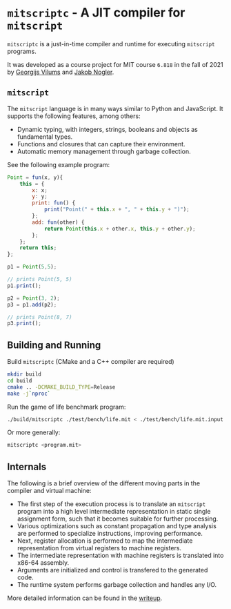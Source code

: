 # `mitscriptc` - A JIT compiler for `mitscript`

`mitscriptc` is a just-in-time compiler and runtime for executing `mitscript` programs.

It was developed as a course project for MIT course `6.818` in the fall of 2021 by [Georgijs Vilums](https://github.com/gvilums) and [Jakob Nogler](https://github.com/jakob-nogler).

## `mitscript`

The `mitscript` language is in many ways similar to Python and JavaScript. It supports the following features, among others:
- Dynamic typing, with integers, strings, booleans and objects as fundamental types.
- Functions and closures that can capture their environment.
- Automatic memory management through garbage collection.

See the following example program:
```js
Point = fun(x, y){
    this = {
        x: x;
        y: y;
        print: fun() {
            print("Point(" + this.x + ", " + this.y + ")");
        };
        add: fun(other) {
            return Point(this.x + other.x, this.y + other.y);
        }; 
    };
    return this;
};

p1 = Point(5,5);

// prints Point(5, 5)
p1.print();

p2 = Point(3, 2);
p3 = p1.add(p2);

// prints Point(8, 7)
p3.print();

```

## Building and Running
Build `mitscriptc` (CMake and a C++ compiler are required)
```bash
mkdir build
cd build
cmake .. -DCMAKE_BUILD_TYPE=Release
make -j`nproc`
```

Run the game of life benchmark program:
```bash
./build/mitscriptc ./test/bench/life.mit < ./test/bench/life.mit.input
```
Or more generally:
```bash
mitscriptc <program.mit>
```

## Internals
The following is a brief overview of the different moving parts in the compiler and virtual machine:
- The first step of the execution process is to translate an `mitscript` program into a high level intermediate representation in static single assignment form, such that it becomes suitable for further processing.
- Various optimizations such as constant propagation and type analysis are performed to specialize instructions, improving performance.
- Next, register allocation is performed to map the intermediate representation from virtual registers to machine registers.
- The intermediate representation with machine registers is translated into x86-64 assembly.
- Arguments are initialized and control is transfered to the generated code.
- The runtime system performs garbage collection and handles any I/O.

More detailed information can be found in the [writeup](/writeup.pdf).
